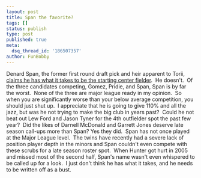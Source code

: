 ```yaml
---
layout: post
title: Span the favorite?
tags: []
status: publish
type: post
published: true
meta:
  dsq_thread_id: '186507357'
author: FunBobby
---
```

Denard Span, the former first round draft pick and heir apparent to Torii, <a href="http://minnesota.twins.mlb.com/news/article.jsp?ymd=20080220&amp;content_id=2381905&amp;vkey=spt2008news&amp;fext=.jsp&amp;c_id=min">claims he has what it takes to be the starting center fielder</a>.  He doesn't.  Of the three candidates competing, Gomez, Pridie, and Span, Span is by far the worst.  None of the three are major league ready in my opinion.  So when you are significantly worse than your below average competition, you should just shut up.  I appreciate that he is going to give 110% and all the jazz, but was he not trying to make the big club in years past?  Could he not beat out Lew Ford and Jason Tyner for the 4th outfielder spot the past few year?  Did the likes of Darnell McDonald and Garrett Jones deserve late season call-ups more than Span? Yes they did.  Span has not once played at the Major League level.  The twins have recently had a severe lack of position player depth in the minors and Span couldn't even compete with these scrubs for a late season roster spot.  When Hunter got hurt in 2005 and missed most of the second half, Span's name wasn't even whispered to be called up for a look.  I just don't think he has what it takes, and he needs to be written off as a bust. 
